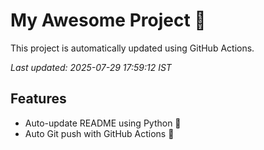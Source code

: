 # My Awesome Project 🚀

This project is automatically updated using GitHub Actions.

_Last updated: 2025-07-29 17:59:12 IST_

## Features
- Auto-update README using Python 🐍
- Auto Git push with GitHub Actions 🤖
